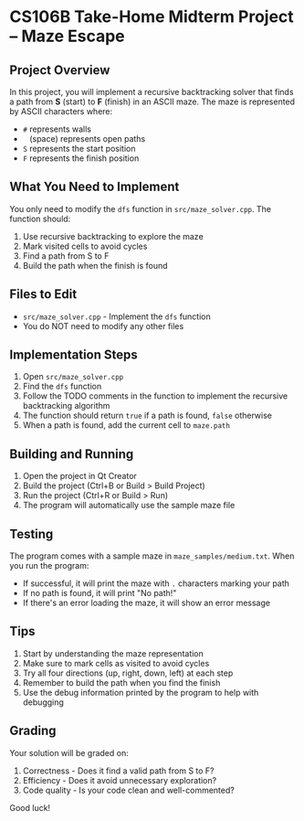 # CS106B Take-Home Midterm Project – Maze Escape

## Project Overview
In this project, you will implement a recursive backtracking solver that finds a path from **S** (start) to **F** (finish) in an ASCII maze. The maze is represented by ASCII characters where:
- `#` represents walls
- ` ` (space) represents open paths
- `S` represents the start position
- `F` represents the finish position

## What You Need to Implement
You only need to modify the `dfs` function in `src/maze_solver.cpp`. The function should:
1. Use recursive backtracking to explore the maze
2. Mark visited cells to avoid cycles
3. Find a path from S to F
4. Build the path when the finish is found

## Files to Edit
- `src/maze_solver.cpp` - Implement the `dfs` function
- You do NOT need to modify any other files

## Implementation Steps
1. Open `src/maze_solver.cpp`
2. Find the `dfs` function
3. Follow the TODO comments in the function to implement the recursive backtracking algorithm
4. The function should return `true` if a path is found, `false` otherwise
5. When a path is found, add the current cell to `maze.path`

## Building and Running
1. Open the project in Qt Creator
2. Build the project (Ctrl+B or Build > Build Project)
3. Run the project (Ctrl+R or Build > Run)
4. The program will automatically use the sample maze file

## Testing
The program comes with a sample maze in `maze_samples/medium.txt`. When you run the program:
- If successful, it will print the maze with `.` characters marking your path
- If no path is found, it will print "No path!"
- If there's an error loading the maze, it will show an error message

## Tips
1. Start by understanding the maze representation
2. Make sure to mark cells as visited to avoid cycles
3. Try all four directions (up, right, down, left) at each step
4. Remember to build the path when you find the finish
5. Use the debug information printed by the program to help with debugging

## Grading
Your solution will be graded on:
1. Correctness - Does it find a valid path from S to F?
2. Efficiency - Does it avoid unnecessary exploration?
3. Code quality - Is your code clean and well-commented?

Good luck!
